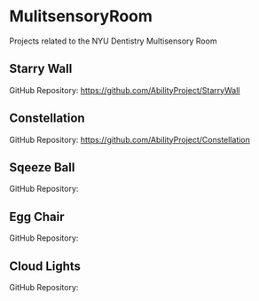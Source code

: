 # MulitsensoryRoom
Projects related to the NYU Dentistry Multisensory Room

## Starry Wall

GitHub Repository: https://github.com/AbilityProject/StarryWall

## Constellation
GitHub Repository: https://github.com/AbilityProject/Constellation

## Sqeeze Ball
GitHub Repository:

## Egg Chair
GitHub Repository:

## Cloud Lights
GitHub Repository:
